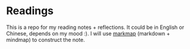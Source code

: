 # Readings
This is a repo for my reading notes + reflections. 
It could be in English or Chinese, depends on my mood :). 
I will use [markmap](https://markmap.js.org/) (markdown + mindmap) to construct the note.
